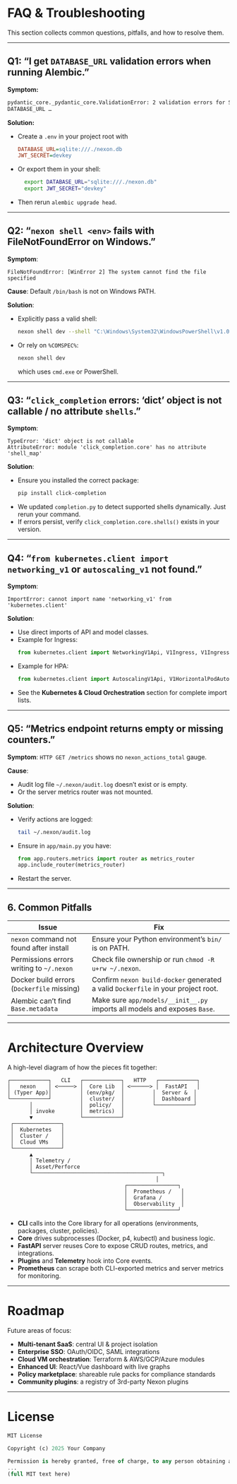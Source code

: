 # FAQ & Troubleshooting

This section collects common questions, pitfalls, and how to resolve them.

---

## Q1: “I get `DATABASE_URL` validation errors when running Alembic.”

**Symptom:**  
```bash
pydantic_core._pydantic_core.ValidationError: 2 validation errors for Settings
DATABASE_URL …
```


**Solution:**  
- Create a `.env` in your project root with  
  ```ini
  DATABASE_URL=sqlite:///./nexon.db
  JWT_SECRET=devkey
  ```
- Or export them in your shell:
  ```bash
    export DATABASE_URL="sqlite:///./nexon.db"
    export JWT_SECRET="devkey"
  ```
- Then rerun `alembic upgrade head`.

---
## Q2: “`nexon shell <env>` fails with FileNotFoundError on Windows.”
**Symptom**:
```arduino
FileNotFoundError: [WinError 2] The system cannot find the file specified
```
**Cause**: Default `/bin/bash` is not on Windows PATH.

**Solution**:
- Explicitly pass a valid shell:
  ```bash
  nexon shell dev --shell "C:\Windows\System32\WindowsPowerShell\v1.0\powershell.exe"
  ```
- Or rely on `%COMSPEC%`:
  ```bash
  nexon shell dev
  ```
  which uses `cmd.exe` or PowerShell.

---
## Q3: “`click_completion` errors: ‘dict’ object is not callable / no attribute `shells`.”
**Symptom**:

```pgsql
TypeError: 'dict' object is not callable
AttributeError: module 'click_completion.core' has no attribute 'shell_map'
```
**Solution**:
- Ensure you installed the correct package:
  ```bash
  pip install click-completion
  ```
- We updated `completion.py` to detect supported shells dynamically. Just rerun your command.
- If errors persist, verify `click_completion.core.shells()` exists in your version.

---
## Q4: “`from kubernetes.client import networking_v1` or `autoscaling_v1` not found.”
**Symptom**:

```pgsql
ImportError: cannot import name 'networking_v1' from 'kubernetes.client'
```
**Solution**:
- Use direct imports of API and model classes.
- Example for Ingress:
  ```python
  from kubernetes.client import NetworkingV1Api, V1Ingress, V1IngressSpec, V1ObjectMeta, …
  ```
- Example for HPA:
  ```python
  from kubernetes.client import AutoscalingV1Api, V1HorizontalPodAutoscaler, …
  ```
- See the **Kubernetes & Cloud Orchestration** section for complete import lists.

---
## Q5: “Metrics endpoint returns empty or missing counters.”
**Symptom**:
`HTTP GET /metrics` shows no `nexon_actions_total` gauge.

**Cause**:
- Audit log file `~/.nexon/audit.log` doesn’t exist or is empty.
- Or the server metrics router was not mounted.

**Solution**:
- Verify actions are logged:
  ```bash
  tail ~/.nexon/audit.log
  ```
- Ensure in `app/main.py` you have:
  ```python
  from app.routers.metrics import router as metrics_router
  app.include_router(metrics_router)
  ```
- Restart the server.

---
## 6. Common Pitfalls


|Issue	| Fix |
|-------|-----|
|`nexon` command not found after install	| Ensure your Python environment’s `bin/` is on PATH. |
| Permissions errors writing to `~/.nexon`	| Check file ownership or run `chmod -R u+rw ~/.nexon`.|
| Docker build errors (`Dockerfile` missing)|	Confirm `nexon build-docker` generated a valid `Dockerfile` in your project root.|
| Alembic can’t find `Base.metadata`	| Make sure `app/models/__init__.py` imports all models and exposes `Base`. |

---
# Architecture Overview
A high-level diagram of how the pieces fit together:

```pgsql
┌────────────┐   CLI   ┌────────────┐   HTTP   ┌────────────┐  
│   nexon    │ <─────> │  Core Lib  │ <──────> │  FastAPI   │  
│ (Typer App)│         │ (env/pkg/  │         │  Server &  │  
└────────────┘         │  cluster/  │         │  Dashboard │  
       │               │  policy/   │         └────────────┘  
       │ invoke        │  metrics)  │             
       ▼               └────────────┘             
 ┌───────────────┐                                
 │  Kubernetes   │                                
 │  Cluster /    │                                
 │  Cloud VMs    │                                
 └───────────────┘                                
       ▲                                        
       │ Telemetry /                               
       │ Asset/Perforce                            
       └─────────────────────────────────────────┐  
                                               │  
                                     ┌────────────────┐
                                     │  Prometheus /   │
                                     │  Grafana /      │
                                     │  Observability  │
                                     └────────────────┘
```
- **CLI** calls into the Core library for all operations (environments, packages, cluster, policies).
- **Core** drives subprocesses (Docker, p4, kubectl) and business logic.
- **FastAPI** server reuses Core to expose CRUD routes, metrics, and integrations.
- **Plugins** and **Telemetry** hook into Core events.
- **Prometheus** can scrape both CLI-exported metrics and server metrics for monitoring.

---
# Roadmap
Future areas of focus:
- **Multi-tenant SaaS**: central UI & project isolation
- **Enterprise SSO**: OAuth/OIDC, SAML integrations
- **Cloud VM orchestration**: Terraform & AWS/GCP/Azure modules
- **Enhanced UI**: React/Vue dashboard with live graphs
- **Policy marketplace**: shareable rule packs for compliance standards
- **Community plugins**: a registry of 3rd-party Nexon plugins

---
# License
```sql
MIT License

Copyright (c) 2025 Your Company

Permission is hereby granted, free of charge, to any person obtaining a copy
...
(full MIT text here)
```
